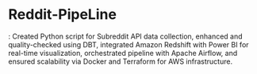 # Reddit-PipeLine
: Created Python script for Subreddit API data collection, enhanced and quality-checked using DBT, integrated Amazon Redshift with Power BI for real-time visualization, orchestrated pipeline with Apache Airflow, and ensured scalability via Docker and Terraform for AWS infrastructure.

